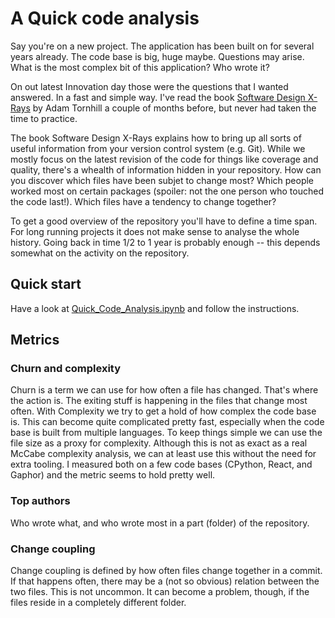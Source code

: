 # A Quick code analysis

Say you're on a new project. The application has been built on for several years already.
The code base is big, huge maybe. Questions may arise. What is the most complex bit of this application? Who wrote it?

On out latest Innovation day those were the questions that I wanted answered. In a fast and simple way. I've read the book [Software Design X-Rays](https://pragprog.com/titles/atevol/software-design-x-rays/) by Adam Tornhill a couple of months before, but never had taken the time to practice.

The book Software Design X-Rays explains how to bring up all sorts of useful information from your version control system (e.g. Git). While we mostly focus on the latest revision of the code for things like coverage and quality, there's a whealth of information hidden in your repository. How can you discover which files have been subjet to change most? Which people worked most on certain packages (spoiler: not the one person who touched the code last!). Which files have a tendency to change together?

To get a good overview of the repository you'll have to define a time span. For long running projects it does not make sense to analyse the whole history. Going back in time 1/2 to 1 year is probably enough -- this depends somewhat on the activity on the repository.

## Quick start

Have a look at [Quick_Code_Analysis.ipynb](Quick_Code_Analysis.ipynb) and follow the instructions.

## Metrics

### Churn and complexity

Churn is a term we can use for how often a file has changed. That's where the action is. The exiting stuff is happening in the files that change most often.
With Complexity we try to get a hold of how complex the code base is. This can become quite complicated pretty fast, especially when the code base is built from multiple languages. To keep things simple we can use the file size as a proxy for complexity. Although this is not as exact as a real McCabe complexity analysis, we can at least use this without the need for extra tooling. I measured both on a few code bases (CPython, React, and Gaphor) and the metric seems to hold pretty well. 

### Top authors

Who wrote what, and who wrote most in a part (folder) of the repository.

### Change coupling

Change coupling is defined by how often files change together in a commit. If that happens often, there may be a (not so obvious) relation between the two files.
This is not uncommon. It can become a problem, though, if the files reside in a completely different folder.
